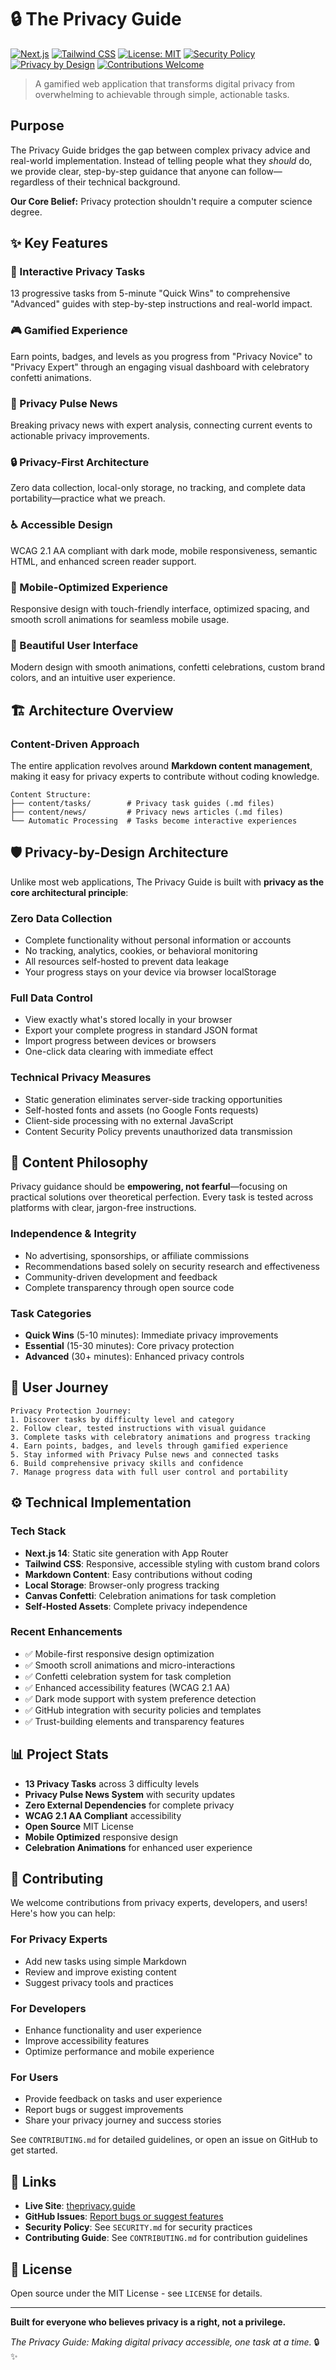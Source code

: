 # 🔒 The Privacy Guide

[![Next.js](https://img.shields.io/badge/Next.js-14-black?style=for-the-badge&logo=next.js)](https://nextjs.org/)
[![Tailwind CSS](https://img.shields.io/badge/Tailwind-CSS-blue?style=for-the-badge&logo=tailwind-css)](https://tailwindcss.com/)
[![License: MIT](https://img.shields.io/badge/License-MIT-yellow?style=for-the-badge)](https://opensource.org/licenses/MIT)
[![Security Policy](https://img.shields.io/badge/Security-Policy-red?style=for-the-badge)](SECURITY.md)
[![Privacy by Design](https://img.shields.io/badge/Privacy-by%20Design-green?style=for-the-badge)](https://en.wikipedia.org/wiki/Privacy_by_design)
[![Contributions Welcome](https://img.shields.io/badge/Contributions-Welcome-brightgreen?style=for-the-badge)](CONTRIBUTING.md)

> A gamified web application that transforms digital privacy from overwhelming to achievable through simple, actionable tasks.

## Purpose

The Privacy Guide bridges the gap between complex privacy advice and real-world implementation. Instead of telling people what they *should* do, we provide clear, step-by-step guidance that anyone can follow—regardless of their technical background.

**Our Core Belief:** Privacy protection shouldn't require a computer science degree.

## ✨ Key Features

### **🎯 Interactive Privacy Tasks**
13 progressive tasks from 5-minute "Quick Wins" to comprehensive "Advanced" guides with step-by-step instructions and real-world impact.

### **🎮 Gamified Experience**  
Earn points, badges, and levels as you progress from "Privacy Novice" to "Privacy Expert" through an engaging visual dashboard with celebratory confetti animations.

### **📰 Privacy Pulse News**
Breaking privacy news with expert analysis, connecting current events to actionable privacy improvements.

### **🔒 Privacy-First Architecture**
Zero data collection, local-only storage, no tracking, and complete data portability—practice what we preach.

### **♿ Accessible Design**
WCAG 2.1 AA compliant with dark mode, mobile responsiveness, semantic HTML, and enhanced screen reader support.

### **📱 Mobile-Optimized Experience**
Responsive design with touch-friendly interface, optimized spacing, and smooth scroll animations for seamless mobile usage.

### **🎨 Beautiful User Interface**
Modern design with smooth animations, confetti celebrations, custom brand colors, and an intuitive user experience.

## 🏗️ Architecture Overview

### **Content-Driven Approach**
The entire application revolves around **Markdown content management**, making it easy for privacy experts to contribute without coding knowledge.

```
Content Structure:
├── content/tasks/        # Privacy task guides (.md files)
├── content/news/         # Privacy news articles (.md files)
└── Automatic Processing  # Tasks become interactive experiences
```

## 🛡️ Privacy-by-Design Architecture

Unlike most web applications, The Privacy Guide is built with **privacy as the core architectural principle**:

### **Zero Data Collection**
- Complete functionality without personal information or accounts
- No tracking, analytics, cookies, or behavioral monitoring  
- All resources self-hosted to prevent data leakage
- Your progress stays on your device via browser localStorage

### **Full Data Control**
- View exactly what's stored locally in your browser
- Export your complete progress in standard JSON format
- Import progress between devices or browsers
- One-click data clearing with immediate effect

### **Technical Privacy Measures**
- Static generation eliminates server-side tracking opportunities
- Self-hosted fonts and assets (no Google Fonts requests)
- Client-side processing with no external JavaScript
- Content Security Policy prevents unauthorized data transmission

## 🎯 Content Philosophy

Privacy guidance should be **empowering, not fearful**—focusing on practical solutions over theoretical perfection. Every task is tested across platforms with clear, jargon-free instructions.

### **Independence & Integrity**
- No advertising, sponsorships, or affiliate commissions
- Recommendations based solely on security research and effectiveness
- Community-driven development and feedback
- Complete transparency through open source code

### **Task Categories**
- **Quick Wins** (5-10 minutes): Immediate privacy improvements
- **Essential** (15-30 minutes): Core privacy protection  
- **Advanced** (30+ minutes): Enhanced privacy controls

## 🚀 User Journey

```
Privacy Protection Journey:
1. Discover tasks by difficulty level and category
2. Follow clear, tested instructions with visual guidance  
3. Complete tasks with celebratory animations and progress tracking
4. Earn points, badges, and levels through gamified experience
5. Stay informed with Privacy Pulse news and connected tasks
6. Build comprehensive privacy skills and confidence
7. Manage progress data with full user control and portability
```

## ⚙️ Technical Implementation

### **Tech Stack**
- **Next.js 14**: Static site generation with App Router
- **Tailwind CSS**: Responsive, accessible styling with custom brand colors
- **Markdown Content**: Easy contributions without coding
- **Local Storage**: Browser-only progress tracking
- **Canvas Confetti**: Celebration animations for task completion
- **Self-Hosted Assets**: Complete privacy independence

### **Recent Enhancements**
- ✅ Mobile-first responsive design optimization
- ✅ Smooth scroll animations and micro-interactions
- ✅ Confetti celebration system for task completion
- ✅ Enhanced accessibility features (WCAG 2.1 AA)
- ✅ Dark mode support with system preference detection
- ✅ GitHub integration with security policies and templates
- ✅ Trust-building elements and transparency features

## 📊 Project Stats

- **13 Privacy Tasks** across 3 difficulty levels
- **Privacy Pulse News System** with security updates  
- **Zero External Dependencies** for complete privacy
- **WCAG 2.1 AA Compliant** accessibility
- **Open Source** MIT License
- **Mobile Optimized** responsive design
- **Celebration Animations** for enhanced user experience

## 🤝 Contributing

We welcome contributions from privacy experts, developers, and users! Here's how you can help:

### **For Privacy Experts**
- Add new tasks using simple Markdown
- Review and improve existing content
- Suggest privacy tools and practices

### **For Developers**
- Enhance functionality and user experience
- Improve accessibility features
- Optimize performance and mobile experience

### **For Users**
- Provide feedback on tasks and user experience
- Report bugs or suggest improvements
- Share your privacy journey and success stories

See `CONTRIBUTING.md` for detailed guidelines, or open an issue on GitHub to get started.

## 🔗 Links

- **Live Site**: [theprivacy.guide](https://theprivacy.guide)
- **GitHub Issues**: [Report bugs or suggest features](https://github.com/mcarlson501/theprivacy.guide/issues)
- **Security Policy**: See `SECURITY.md` for security practices
- **Contributing Guide**: See `CONTRIBUTING.md` for contribution guidelines

## 📄 License

Open source under the MIT License - see `LICENSE` for details.

---

**Built for everyone who believes privacy is a right, not a privilege.**

*The Privacy Guide: Making digital privacy accessible, one task at a time.* 🔒✨
